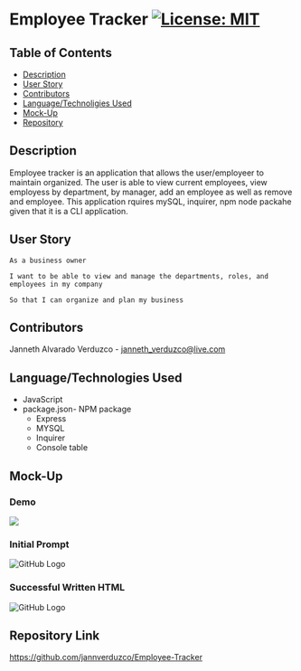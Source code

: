 # Employee Tracker  [![License: MIT](https://img.shields.io/badge/License-MIT-yellow.svg)](https://opensource.org/licenses/MIT)

## Table of Contents
  * [Description](#Description)
  * [User Story](#User-Story)
  * [Contributors](#Contributors)
  * [Language/Technoligies Used](#Language/Technologies-Used)
  * [Mock-Up](#Mock-Up)    
  * [Repository](#Repository-Link)


## Description 
Employee tracker is an application that allows the user/employeer to maintain organized. The user is able to  view current employees, view employess by department, by manager, add an employee as well as remove and employee. This application rquires mySQL, inquirer, npm node packahe given that it is a CLI application. 

## User Story
```
As a business owner

I want to be able to view and manage the departments, roles, and employees in my company

So that I can organize and plan my business
```

## Contributors
Janneth Alvarado Verduzco - janneth_verduzco@live.com

## Language/Technologies Used
* JavaScript
* package.json- NPM package 
   * Express
   * MYSQL
   * Inquirer
   * Console table



## Mock-Up 

### Demo
[![](Assets/demo.PNG)](https://drive.google.com/file/d/1A_rhoxrHgikzW9PPavcdCmBx-gr86Nei/view)

### Initial Prompt
![GitHub Logo](Assets/initial-prompt.jpg)

### Successful Written HTML

![GitHub Logo](Assets/listedEntries.jpg)



## Repository Link
https://github.com/jannverduzco/Employee-Tracker